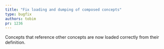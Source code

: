 ```yaml
---
title: "Fix loading and dumping of composed concepts"
type: bugfix
authors: tobim
pr: 1236
---
```


Concepts that reference other concepts are now loaded correctly from their
definition.
